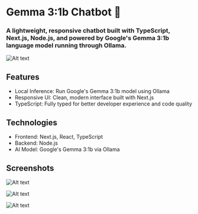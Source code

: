 # Gemma 3:1b Chatbot 🤖

### A lightweight, responsive chatbot built with TypeScript, Next.js, Node.js, and powered by Google's Gemma 3:1b language model running through Ollama.

![Alt text](https://lh3.googleusercontent.com/pw/AP1GczNTS7aV3tEKgmfHFymyrD9pMu5PkdknWbs67abveZLRcJkI0Mkx28FmPqNvglJTLLbc6l-OwHzSvqA3LdYn2zxCOZQeNrciEGLnSEUf1tMtZgjLF2KO-lWj6YJBERxfXq3w3vmj2CRnT2lCPUW9onuA3A=w1725-h970-s-no-gm "a title")

## Features
- Local Inference: Run Google's Gemma 3:1b model using Ollama
- Responsive UI: Clean, modern interface built with Next.js
- TypeScript: Fully typed for better developer experience and code quality

## Technologies

- Frontend: Next.js, React, TypeScript
- Backend: Node.js
- AI Model: Google's Gemma 3:1b via Ollama

## Screenshots

![Alt text](https://lh3.googleusercontent.com/pw/AP1GczPdtozPBqnW0uWx6qoW5saFeIfqhls6-NGVIey2gZMFPm-Dm7PSiUNZgqdJ_bQpLNoXL3mTd6SK_mTuF34KNuZlSPautg3QdprVz3rlVqH483AE0MMXJqe2_5QZh2B8bQVIH_lDZqj5n5xlEp91CkTfqg=w1725-h970-s-no-gm?authuser=0 "a title")

![Alt text](https://lh3.googleusercontent.com/pw/AP1GczPreaVl_gSe31d8jdGFeTYWsCO1swCY5KmpniCJU3saefM_XVA4VC5G47UT7wXIFUaft-PmGTd5lZ2J8rG51olpHx24KoHSuaYzeLJ6o6SgL2EwD41VLFLlxfVbIZlCmII21nq5cbXO0uVB0hqYjNytJw=w1725-h970-s-no-gm "a title")

![Alt text](https://lh3.googleusercontent.com/pw/AP1GczNTS7aV3tEKgmfHFymyrD9pMu5PkdknWbs67abveZLRcJkI0Mkx28FmPqNvglJTLLbc6l-OwHzSvqA3LdYn2zxCOZQeNrciEGLnSEUf1tMtZgjLF2KO-lWj6YJBERxfXq3w3vmj2CRnT2lCPUW9onuA3A=w1725-h970-s-no-gm "a title")
